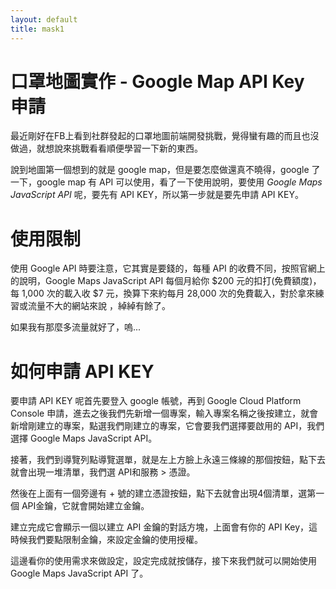 ```yaml
---
layout: default
title: mask1
---
```


# 口罩地圖實作 - Google Map API Key 申請

最近剛好在FB上看到社群發起的口罩地圖前端開發挑戰，覺得蠻有趣的而且也沒做過，就想說來挑戰看看順便學習一下新的東西。

說到地圖第一個想到的就是 google map，但是要怎麼做還真不曉得，google 了一下，google map 有 API 可以使用，看了一下使用說明，要使用 *Google Maps JavaScript API* 呢，要先有 API KEY，所以第一步就是要先申請 API KEY。

# 使用限制

使用 Google API 時要注意，它其實是要錢的，每種 API 的收費不同，按照官網上的說明，Google Maps JavaScript API 每個月給你 $200 元的扣打(免費額度)，每 1,000 次的載入收 $7 元，換算下來約每月 28,000 次的免費載入，對於拿來練習或流量不大的網站來說
，綽綽有餘了。

如果我有那麼多流量就好了，嗚...

# 如何申請 API KEY

要申請 API KEY 呢首先要登入 google 帳號，再到 Google Cloud Platform Console 申請，進去之後我們先新增一個專案，輸入專案名稱之後按建立，就會新增剛建立的專案，點選我們剛建立的專案，它會要我們選擇要啟用的 API，我們選擇 Google Maps JavaScript API。

接著，我們到導覽列點導覽選單，就是左上方臉上永遠三條線的那個按鈕，點下去就會出現一堆清單，我們選 API和服務 > 憑證。

然後在上面有一個旁邊有 + 號的建立憑證按鈕，點下去就會出現4個清單，選第一個 API金鑰，它就會開始建立金鑰。

建立完成它會顯示一個以建立 API 金鑰的對話方塊，上面會有你的 API Key，這時候我們要點限制金鑰，來設定金鑰的使用授權。

這邊看你的使用需求來做設定，設定完成就按儲存，接下來我們就可以開始使用 Google Maps JavaScript API 了。
